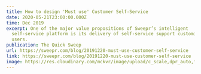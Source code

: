 ```yaml
---
title: How to design 'Must use' Customer Self-Service
date: 2020-05-21T23:00:00.000Z
time: Dec 2019
excerpt: One of the major value propositions of Sweepr’s intelligent
  self-service platform is its delivery of self-service support customized for
  users.
publication: The Quick Sweep
url: https://sweepr.com/blog/20191220-must-use-customer-self-service
link: https://sweepr.com/blog/20191220-must-use-customer-self-service
image: https://res.cloudinary.com/mckvr/image/upload/c_scale,dpr_auto,f_auto,h_640,q_auto,w_1100/v1591540815/how-to-design-self-service_2x_b4ugvy.png
---
```

